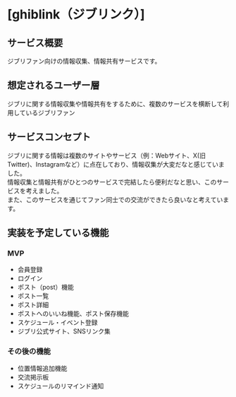 # [ghiblink（ジブリンク）]

## サービス概要
ジブリファン向けの情報収集、情報共有サービスです。

## 想定されるユーザー層
ジブリに関する情報収集や情報共有をするために、複数のサービスを横断して利用しているジブリファン

## サービスコンセプト
ジブリに関する情報は複数のサイトやサービス（例：Webサイト、X(旧Twitter)、Instagramなど）に点在しており、情報収集が大変だなと感じていました。  
情報収集と情報共有がひとつのサービスで完結したら便利だなと思い、このサービスを考えました。  
また、このサービスを通じてファン同士での交流ができたら良いなと考えています。

## 実装を予定している機能
### MVP
* 会員登録
* ログイン
* ポスト（post）機能
* ポスト一覧
* ポスト詳細
* ポストへのいいね機能、ポスト保存機能
* スケジュール・イベント登録
* ジブリ公式サイト、SNSリンク集


### その後の機能
* 位置情報追加機能
* 交流掲示板
* スケジュールのリマインド通知
